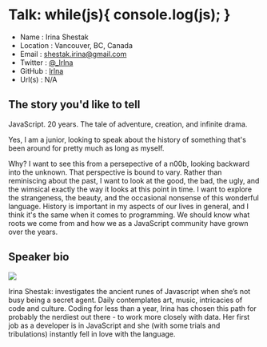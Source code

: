 # Talk: while(js){ console.log(js); }

* Name      : Irina Shestak 
* Location  : Vancouver, BC, Canada 
* Email     : shestak.irina@gmail.com 
* Twitter   : [@_lrlna](twitter.com/_lrlna)
* GitHub    : [lrlna](github.com/lrlna)
* Url(s)    : N/A 

## The story you'd like to tell

JavaScript. 20 years. The tale of adventure, creation, and infinite drama.
 
Yes, I am a junior, looking to speak about the history of something that's been around for pretty much as long as myself.

Why? I want to see this from a persepective of a n00b, looking backward into the unknown. That perspective is bound to vary. Rather than reminiscing about the past, I want to look at the good, the bad, the ugly, and the wimsical exactly the way it looks at this point in time. I want to explore the strangeness, the beauty, and the occasional nonsense of this wonderful language. History is important in my aspects of our lives in general, and I think it's the same when it comes to programming. We should know what roots we come from and how we as a JavaScript community have grown over the years.

## Speaker bio

![](https://pbs.twimg.com/profile_images/566157301958967297/fjlWd-ep.jpeg)

Irina Shestak: investigates the ancient runes of Javascript when she’s not busy being a secret agent. Daily contemplates art, music, intricacies of code and culture. 
Coding for less than a year, Irina has chosen this path for probably the nerdiest out there - to work more closely with data. Her first job as a developer is in JavaScript and she (with some trials and tribulations) instantly fell in love with the language. 
